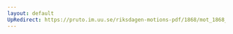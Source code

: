 ```yaml
---
layout: default
UpRedirect: https://pruto.im.uu.se/riksdagen-motions-pdf/1868/mot_1868__ak__204/mot_1868__ak__204-007.pdf
---
```

